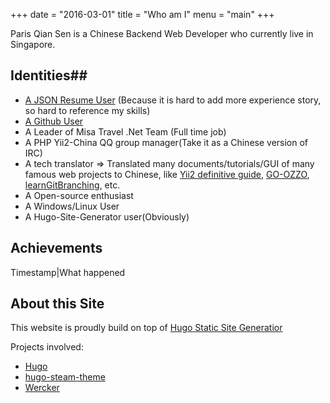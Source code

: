 +++
date  = "2016-03-01"
title = "Who am I"
menu  = "main"
+++

Paris Qian Sen is a Chinese Backend Web Developer who currently live in Singapore.
 
## Identities##

* [A JSON Resume User](registry.jsonresume.org/qiansen1386) (Because it is hard to add more experience story, so hard to reference my skills)
* [A Github User](https://github.com/qiansen1386)
* A Leader of Misa Travel .Net Team  (Full time job)
* A PHP Yii2-China QQ group manager(Take it as a Chinese version of IRC)
* A tech translator => Translated many documents/tutorials/GUI of many famous web projects to Chinese, like [Yii2 definitive guide](https://github.com/yii2-chinesization/yii2-zh-cn/graphs/contributors), [GO-OZZO](https://github.com/qiansen1386/ozzo-log/commit/fafdc7fb3f133beff62a44eea0c496aa49468429), [learnGitBranching](https://github.com/pcottle/learnGitBranching/commits?author=qiansen1386), etc.
* A Open-source enthusiast
* A Windows/Linux User
* A Hugo-Site-Generator user(Obviously)
 

## Achievements ##

Timestamp|What happened


## About this Site

This website is proudly build on top of [Hugo Static Site Generatior](https://gohugo.io/)

Projects involved:

* [Hugo](https://gohugo.io/)
* [hugo-steam-theme](https://github.com/digitalcraftsman/hugo-steam-theme)
* [Wercker](wercker.com)